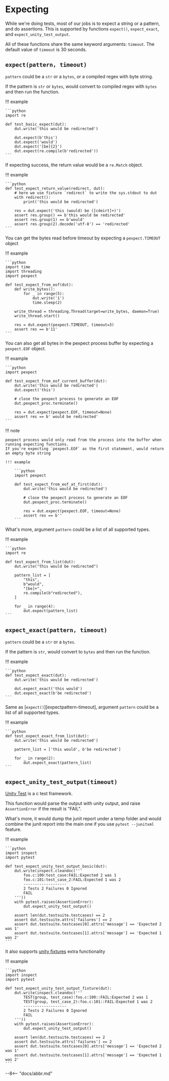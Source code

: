 # Expecting

While we're doing tests, most of our jobs is to expect a string or a pattern, and do assertions. This is supported by
functions `expect()`, `expect_exact`, and `expect_unity_test_output`.

All of these functions share the same keyword arguments: `timeout`. The default value of `timeout` is 30 seconds.

## `expect(pattern, timeout)`

`pattern` could be a `str` or a `bytes`, or a compiled regex with byte string.

If the pattern is `str` or `bytes`, would convert to compiled regex with `bytes` and then run the function.

!!! example

    ```python
    import re

    def test_basic_expect(dut):
        dut.write('this would be redirected')

        dut.expect(b'this')
        dut.expect('would')
        dut.expect('[be]{2}')
        dut.expect(re.compile(b'redirected'))
    ```

If expecting success, the return value would be a `re.Match` object.

!!! example

    ```python
    def test_expect_return_value(redirect, dut):
        # here we use fixture `redirect` to write the sys.stdout to dut
        with redirect():
            print('this would be redirected')
    
        res = dut.expect('this (would) be ([cdeirt]+)')
        assert res.group() == b'this would be redirected'
        assert res.group(1) == b'would'
        assert res.group(2).decode('utf-8') == 'redirected'
    ```

You can get the bytes read before timeout by expecting a `pexpect.TIMEOUT` object

!!! example

    ```python
    import time
    import threading
    import pexpect

    def test_expect_from_eof(dut):
        def write_bytes():
            for _ in range(5):
                dut.write('1')
                time.sleep(2)
    
        write_thread = threading.Thread(target=write_bytes, daemon=True)
        write_thread.start()
    
        res = dut.expect(pexpect.TIMEOUT, timeout=3)
        assert res == b'11'
    ```

You can also get all bytes in the pexpect process buffer by expecting a `pexpect.EOF` object.

!!! example

    ```python
    import pexpect

    def test_expect_from_eof_current_buffer(dut):
        dut.write('this would be redirected')
        dut.expect('this')
    
        # close the pexpect process to generate an EOF
        dut.pexpect_proc.terminate()
    
        res = dut.expect(pexpect.EOF, timeout=None)
        assert res == b' would be redirected'
    ```

!!! note

    pexpect process would only read from the process into the buffer when running expecting functions.
    If you're expecting `pexpect.EOF` as the first statement, would return an empty byte string

    !!! example
    
        ```python
        import pexpect

        def test_expect_from_eof_at_first(dut):
            dut.write('this would be redirected')
        
            # close the pexpect process to generate an EOF
            dut.pexpect_proc.terminate()
        
            res = dut.expect(pexpect.EOF, timeout=None)
            assert res == b''
        ```

What's more, argument `pattern` could be a list of all supported types.

!!! example

    ```python
    import re

    def test_expect_from_list(dut):
        dut.write("this would be redirected")
    
        pattern_list = [
            "this",
            b"would",
            "[be]+",
            re.compile(b"redirected"),
        ]
    
        for _ in range(4):
            dut.expect(pattern_list)
    ```

## `expect_exact(pattern, timeout)`

`pattern` could be a `str` or a `bytes`.

If the pattern is `str`, would convert to `bytes` and then run the function.

!!! example

    ```python
    def test_expect_exact(dut):
        dut.write('this would be redirected')
    
        dut.expect_exact('this would')
        dut.expect_exact(b'be redirected')
    ```

Same as [`expect()`][expectpattern-timeout], argument `pattern` could be a list of all supported types.

!!! example

    ```python
    def test_expect_exact_from_list(dut):
        dut.write('this would be redirected')
    
        pattern_list = ['this would', b'be redirected']
    
        for _ in range(2):
            dut.expect_exact(pattern_list)
    ```

## `expect_unity_test_output(timeout)`

[Unity Test](https://github.com/ThrowTheSwitch/Unity) is a c test framework.

This function would parse the output with unity output, and raise `AssertionError` if the result is "FAIL".

What's more, it would dump the junit report under a temp folder and would combine the junit report into the main one 
if you use `pytest --junitxml` feature.

!!! example

    ```python
    import inspect
    import pytest
    
    def test_expect_unity_test_output_basic(dut):
        dut.write(inspect.cleandoc('''
            foo.c:100:test_case:FAIL:Expected 2 was 1
            foo.c:101:test_case_2:FAIL:Expected 1 was 2
            -------------------
            2 Tests 2 Failures 0 Ignored
            FAIL
        '''))
        with pytest.raises(AssertionError):
            dut.expect_unity_test_output()
    
        assert len(dut.testsuite.testcases) == 2
        assert dut.testsuite.attrs['failures'] == 2
        assert dut.testsuite.testcases[0].attrs['message'] == 'Expected 2 was 1'
        assert dut.testsuite.testcases[1].attrs['message'] == 'Expected 1 was 2'
    ```

It also supports [unity fixtures](https://github.com/ThrowTheSwitch/Unity/tree/master/extras/fixture) extra functionality

!!! example

    ```python
    import inspect
    import pytest
    
    def test_expect_unity_test_output_fixture(dut):
        dut.write(inspect.cleandoc('''
            TEST(group, test_case):foo.c:100::FAIL:Expected 2 was 1
            TEST(group, test_case_2):foo.c:101::FAIL:Expected 1 was 2
            -------------------
            2 Tests 2 Failures 0 Ignored
            FAIL
        '''))
        with pytest.raises(AssertionError):
            dut.expect_unity_test_output()
    
        assert len(dut.testsuite.testcases) == 2
        assert dut.testsuite.attrs['failures'] == 2
        assert dut.testsuite.testcases[0].attrs['message'] == 'Expected 2 was 1'
        assert dut.testsuite.testcases[1].attrs['message'] == 'Expected 1 was 2'
    ```

--8<-- "docs/abbr.md"
